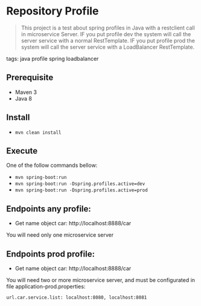 # Repository Profile

> This project is a test about spring profiles in Java with a restclient call in microservice Server. 
IF you put profile dev the system will call the server service with a normal RestTemplate.
IF you put profile prod the system will call the server service with a LoadBalancer RestTemplate.    

tags: java profile spring loadbalancer


## Prerequisite
- Maven 3
- Java 8

## Install
- ```mvn clean install```

## Execute
One of the follow commands bellow:

- ```mvn spring-boot:run```
- ```mvn spring-boot:run -Dspring.profiles.active=dev ``` 
- ```mvn spring-boot:run -Dspring.profiles.active=prod ```

## Endpoints any profile:

- Get name object car: http://localhost:8888/car

You will need only one microservice server

## Endpoints prod profile:

- Get name object car: http://localhost:8888/car

You will need two or more microservice server, and must be configurated in file application-prod.properties:

```url.car.service.list: localhost:8080, localhost:8081```